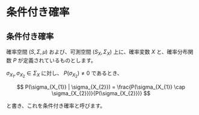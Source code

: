 # 条件付き確率

## 条件付き確率
確率空間 $(S, \Sigma, \mu)$ および、可測空間 $(S_{X}, \Sigma_{X})$ 上に、確率変数 $X$ と、確率分布関数 $P$ が定義されているものとします。

$\sigma_{X_{1}}, \sigma_{X_{2}} \in \Sigma_{X}$ に対し、 $P(\sigma_{X_{2}}) \neq 0$ であるとき、

$$
P(\sigma_{X_{1}} | \sigma_{X_{2}}) = \frac{P(\sigma_{X_{1}} \cap \sigma_{X_{2}})}{P(\sigma_{X_{2}})}
$$

と書き、これを条件付き確率と呼びます。  
